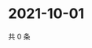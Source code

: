 # 2021-10-01

共 0 条

<!-- BEGIN -->
<!-- 最后更新时间 Fri Oct 01 2021 22:13:52 GMT+0800 (China Standard Time) -->

<!-- END -->
